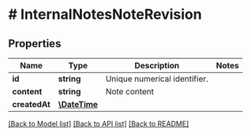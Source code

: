 # # InternalNotesNoteRevision

## Properties

Name | Type | Description | Notes
------------ | ------------- | ------------- | -------------
**id** | **string** | Unique numerical identifier. | 
**content** | **string** | Note content | 
**createdAt** | [**\DateTime**](\DateTime.md) |  | 

[[Back to Model list]](../../README.md#documentation-for-models) [[Back to API list]](../../README.md#documentation-for-api-endpoints) [[Back to README]](../../README.md)


